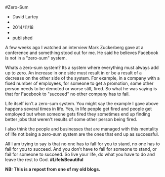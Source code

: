 #Zero-Sum
- David Lartey
-
- 2014/11/18
-
- published

A few weeks ago I watched an interview Mark Zuckerberg gave at a conference and something stood out for me. He said he believes Facebook is not in a "zero-sum" system.

Whats a zero-sum system? Its a system where everything must always add up to zero. An increase in one side must result in or be a result of a decrease on the other side of the system. For example, in a company with a fixed number of employees, for someone to get a promotion, some other person needs to be demoted or worse still, fired. So what he was saying is that for Facebook to "succeed" no other company has to fail.

Life itself isn't a zero-sum system. You might say the example I gave above happens several times in life. Yes, in life people get fired and people get employed but when someone gets fired they sometimes end up finding better jobs that weren't results of some other person being fired.

I also think the people and businesses that are managed with this mentality of life not being a zero-sum system are the ones that end up as successful.

All I am trying to say is that no one has to fall for you to stand, no one has to fail for you to succeed. And you don't have to fall for someone to stand, or fail for someone to succeed. So live your life, do what you have to do and leave the rest to God. **#LifeIsBeautiful**

**NB: This is a repost from one of my old blogs.**
